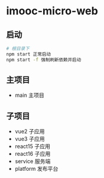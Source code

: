 # imooc-micro-web

## 启动

```bash
# 根目录下
npm start 正常启动
npm start -f 强制刷新依赖并启动
```

## 主项目

- main 主项目

## 子项目

- vue2 子应用
- vue3 子应用
- react15 子应用
- react16 子应用
- service 服务端
- platform 发布平台